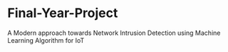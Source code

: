 # Final-Year-Project
A Modern approach towards Network Intrusion Detection using Machine Learning Algorithm for IoT
